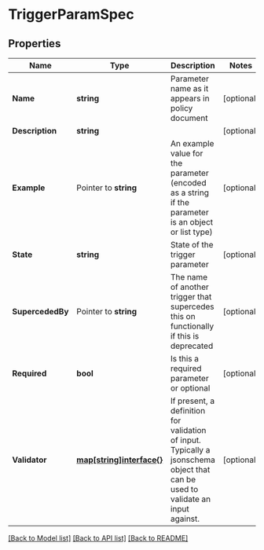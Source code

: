# TriggerParamSpec

## Properties

Name | Type | Description | Notes
------------ | ------------- | ------------- | -------------
**Name** | **string** | Parameter name as it appears in policy document | [optional] 
**Description** | **string** |  | [optional] 
**Example** | Pointer to **string** | An example value for the parameter (encoded as a string if the parameter is an object or list type) | [optional] 
**State** | **string** | State of the trigger parameter | [optional] 
**SupercededBy** | Pointer to **string** | The name of another trigger that supercedes this on functionally if this is deprecated | [optional] 
**Required** | **bool** | Is this a required parameter or optional | [optional] 
**Validator** | [**map[string]interface{}**](.md) | If present, a definition for validation of input. Typically a jsonschema object that can be used to validate an input against. | [optional] 

[[Back to Model list]](../README.md#documentation-for-models) [[Back to API list]](../README.md#documentation-for-api-endpoints) [[Back to README]](../README.md)


